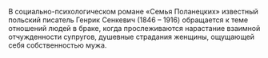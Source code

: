 <!--2016-12-21 21:08:25-->
В социально-психологическом романе «Семья Поланецких» известный польский писатель Генрик Сенкевич (1846 – 1916) обращается к теме отношений людей в браке, когда прослеживаются нарастание взаимной отчужденности супругов, душевные страдания женщины, ощущающей себя собственностью мужа.